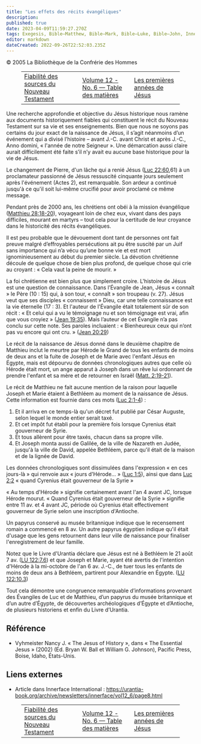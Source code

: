 ```yaml
---
title: "Les effets des récits évangéliques"
description: 
published: true
date: 2023-04-09T11:59:27.270Z
tags: Exegesis, Bible—Matthew, Bible—Mark, Bible—Luke, Bible—John, Innerface International, article
editor: markdown
dateCreated: 2022-09-26T22:52:03.235Z
---
```


<p class="v-card v-sheet theme--light gray lighten-3 px-2">© 2005 La Bibliothèque de la Confrérie des Hommes</p>
<figure class="table chapter-navigator">
  <table>
    <tbody>
      <tr>
        <td>
        <a href="/fr/article/Reliability_of_New_Testament_Sources">
          <span class="mdi mdi-arrow-left-drop-circle"></span><span class="pl-2">Fiabilité des sources du Nouveau Testament</span>
        </a>
        </td>
        <td>
        <a href="/fr/index/articles_innerface#volume-12-no-6">
          <span class="mdi mdi-book-open-variant"></span><span class="pl-2">Volume 12 - No. 6 — Table des matières</span>
        </a>
        </td>
        <td>
        <a href="/fr/article/The_Early_Years_of_Jesus">
          <span class="pr-2">Les premières années de Jésus</span><span class="mdi mdi-arrow-right-drop-circle"></span>
        </a>
        </td>
      </tr>
    </tbody>
  </table>
</figure>



Une recherche approfondie et objective du Jésus historique nous ramène aux documents historiquement fiables qui constituent le récit du Nouveau Testament sur sa vie et ses enseignements. Bien que nous ne soyons pas certains du jour exact de la naissance de Jésus, il s’agit néanmoins d’un événement qui a divisé l’histoire – avant J.-C. avant Christ et après J.-C., Anno domini, « l'année de notre Seigneur ». Une démarcation aussi claire aurait difficilement été faite s’il n’y avait eu aucune base historique pour la vie de Jésus.

Le changement de Pierre, d'un lâche qui a renié Jésus ([Luc 22:60](/fr/Bible/Luke/22#v60),61) à un proclamateur passionné de Jésus ressuscité cinquante jours seulement après l'événement (Actes 2), est remarquable. Son ardeur a continué jusqu'à ce qu'il soit lui-même crucifié pour avoir proclamé ce même message.

Pendant près de 2000 ans, les chrétiens ont obéi à la mission évangélique ([Matthieu 28:18-20](/fr/Bible/Matthew/28#v18)), voyageant loin de chez eux, vivant dans des pays difficiles, mourant en martyrs – tout cela pour la certitude de leur croyance dans le historicité des récits évangéliques.

Il est peu probable que le dévouement dont tant de personnes ont fait preuve malgré d’effroyables persécutions ait pu être suscité par un Juif sans importance qui n’a vécu qu’une bonne vie et est mort ignominieusement au début du premier siècle. La dévotion chrétienne découle de quelque chose de bien plus profond, de quelque chose qui crie au croyant : « Cela vaut la peine de mourir. »

La foi chrétienne est bien plus que simplement croire. L'histoire de Jésus est une question de connaissance. Dans l’Évangile de Jean, Jésus « connaît » le Père (10 : 15) qui, à son tour, « connaît » son troupeau (v. 27). Jésus veut que ses disciples « connaissent » Dieu, car une telle connaissance est la vie éternelle (17 : 3). Et l'auteur de l'Évangile était totalement sûr de son récit : « Et celui qui a vu le témoignage nu et son témoignage est vrai, afin que vous croyiez » ([Jean 19:35](/fr/Bible/John/19#v35)). Mais l’auteur de cet Évangile n’a pas conclu sur cette note. Ses paroles incluaient : « Bienheureux ceux qui n’ont pas vu encore qui ont cru. » ([Jean 20:29](/fr/Bible/John/20#v29))

Le récit de la naissance de Jésus donné dans le deuxième chapitre de Matthieu inclut le meurtre par Hérode le Grand de tous les enfants de moins de deux ans et la fuite de Joseph et de Marie avec l'enfant Jésus en Égypte, mais est dépourvu de données chronologiques autres que celle où Hérode était mort, un ange apparut à Joseph dans un rêve lui ordonnant de prendre l'enfant et sa mère et de retourner en Israël ([Matt. 2:19-21](/fr/Bible/Matthew/2#v19)).

Le récit de Matthieu ne fait aucune mention de la raison pour laquelle Joseph et Marie étaient à Bethléem au moment de la naissance de Jésus. Cette information est fournie dans ces mots ([Luc 2:1-4](/fr/Bible/Luke/2#v1)) :

1. Et il arriva en ce temps-là qu'un décret fut publié par César Auguste, selon lequel le monde entier serait taxé.
2. Et cet impôt fut établi pour la première fois lorsque Cyrenius était gouverneur de Syrie.
3. Et tous allèrent pour être taxés, chacun dans sa propre ville.
4. Et Joseph monta aussi de Galilée, de la ville de Nazareth en Judée, jusqu'à la ville de David, appelée Bethléem, parce qu'il était de la maison et de la lignée de David.

Les données chronologiques sont dissimulées dans l'expression « en ces jours-là » qui renvoie aux « jours d'Hérode… » ([Luc 1:5](/fr/Bible/Luke/1#v5)), ainsi que dans [Luc 2:2](/fr/Bible/Luke/2#v2) « quand Cyrenius était gouverneur de la Syrie »

« Au temps d'Hérode » signifie certainement avant l'an 4 avant JC, lorsque Hérode mourut. « Quand Cyrenius était gouverneur de la Syrie » signifie entre 11 av. et 4 avant JC, période où Cyrenius était effectivement gouverneur de Syrie selon une inscription d'Antioche.

Un papyrus conservé au musée britannique indique que le recensement romain a commencé en 8 av. Un autre papyrus égyptien indique qu'il était d'usage que les gens retournent dans leur ville de naissance pour finaliser l'enregistrement de leur famille.

Notez que le Livre d'Urantia déclare que Jésus est né à Bethléem le 21 août 7 av. (<a id="a62_83"></a>[LU 122:7.6](/fr/The_Urantia_Book/122#p7_6)) et que Joseph et Marie, ayant été avertis de l'intention d'Hérode à la mi-octobre de l'an 6 av. J.-C., de tuer tous les enfants de moins de deux ans à Bethléem, partirent pour Alexandrie en Égypte. (<a id="a62_327"></a>[LU 122:10.3](/fr/The_Urantia_Book/122#p10_3))

Tout cela démontre une congruence remarquable d’informations provenant des Évangiles de Luc et de Matthieu, d’un papyrus du musée britannique et d’un autre d’Égypte, de découvertes archéologiques d’Égypte et d’Antioche, de plusieurs historiens et enfin du Livre d’Urantia.

## Référence

- Vyhmeister Nancy J. « The Jesus of History », dans « The Essential Jesus » (2002) (Ed. Bryan W. Ball et William G. Johnson), Pacific Press, Boise, Idaho, États-Unis.

## Liens externes

- Article dans Innerface International : https://urantia-book.org/archive/newsletters/innerface/vol12_6/page8.html



<figure class="table chapter-navigator">
  <table>
    <tbody>
      <tr>
        <td>
        <a href="/fr/article/Reliability_of_New_Testament_Sources">
          <span class="mdi mdi-arrow-left-drop-circle"></span><span class="pl-2">Fiabilité des sources du Nouveau Testament</span>
        </a>
        </td>
        <td>
        <a href="/fr/index/articles_innerface#volume-12-no-6">
          <span class="mdi mdi-book-open-variant"></span><span class="pl-2">Volume 12 - No. 6 — Table des matières</span>
        </a>
        </td>
        <td>
        <a href="/fr/article/The_Early_Years_of_Jesus">
          <span class="pr-2">Les premières années de Jésus</span><span class="mdi mdi-arrow-right-drop-circle"></span>
        </a>
        </td>
      </tr>
    </tbody>
  </table>
</figure>
